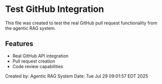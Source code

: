 # Test GitHub Integration

This file was created to test the real GitHub pull request functionality from the agentic RAG system.

## Features
- Real GitHub API integration
- Pull request creation
- Code review capabilities

Created by: Agentic RAG System
Date: Tue Jul 29 09:01:57 EDT 2025
